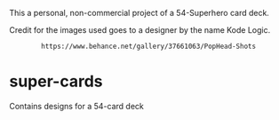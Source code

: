  
This a personal, non-commercial project of a 54-Superhero card  deck.

Credit for the images used goes to a designer by the name Kode Logic.
 
            https://www.behance.net/gallery/37661063/PopHead-Shots
            


    
# super-cards
Contains designs for a 54-card deck
